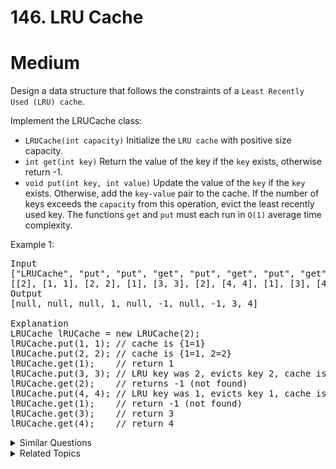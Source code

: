 # 146. LRU Cache

# Medium

Design a data structure that follows the constraints of a `Least Recently Used (LRU) cache`.

Implement the LRUCache class:

-   `LRUCache(int capacity)` Initialize the `LRU cache` with positive size capacity.
-   `int get(int key)` Return the value of the key if the `key` exists, otherwise return -1.
-   `void put(int key, int value)` Update the value of the `key` if the `key` exists. Otherwise, add the `key-value` pair to the cache. If the number of keys exceeds the `capacity` from this operation, evict the least recently used key.
    The functions `get` and `put` must each run in `O(1)` average time complexity.

Example 1:

<pre>
Input
["LRUCache", "put", "put", "get", "put", "get", "put", "get", "get", "get"]
[[2], [1, 1], [2, 2], [1], [3, 3], [2], [4, 4], [1], [3], [4]]
Output
[null, null, null, 1, null, -1, null, -1, 3, 4]

Explanation
LRUCache lRUCache = new LRUCache(2);
lRUCache.put(1, 1); // cache is {1=1}
lRUCache.put(2, 2); // cache is {1=1, 2=2}
lRUCache.get(1);    // return 1
lRUCache.put(3, 3); // LRU key was 2, evicts key 2, cache is {1=1, 3=3}
lRUCache.get(2);    // returns -1 (not found)
lRUCache.put(4, 4); // LRU key was 1, evicts key 1, cache is {4=4, 3=3}
lRUCache.get(1);    // return -1 (not found)
lRUCache.get(3);    // return 3
lRUCache.get(4);    // return 4
</pre>

<details>
<summary> Similar Questions </summary>

-   `LFU Cache - Hard`

</details>

<details>
<summary> Related Topics </summary>

-   `Design`
-   `Hash Table`
-   `Linked List`
-   `Double-Linked List`

</details>
